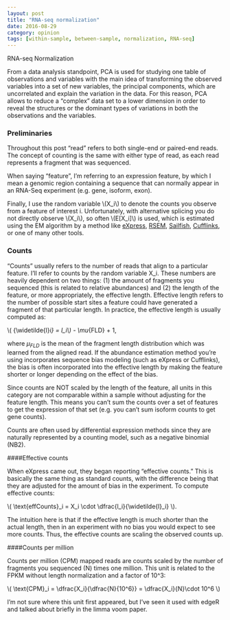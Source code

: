 ```yaml
---
layout: post
title: "RNA-seq normalization"
date: 2016-08-29
category: opinion
tags: [within-sample, between-sample, normalization, RNA-seq]
---
```


RNA-seq Normalization

<!--more-->

From a data analysis standpoint, PCA is used for studying one table of observations and variables with the main idea of transforming the observed variables into a set of new variables, the principal components, which are uncorrelated and explain the variation in the data. For this reason, PCA allows to reduce a “complex” data set to a lower dimension in order to reveal the structures or the dominant types of variations in both the observations and the variables.


### Preliminaries

Throughout this post “read” refers to both single-end or paired-end reads. The concept of counting is the same with either type of read, as each read represents a fragment that was sequenced.

When saying “feature”, I’m referring to an expression feature, by which I mean a genomic region containing a sequence that can normally appear in an RNA-Seq experiment (e.g. gene, isoform, exon).

Finally, I use the random variable \\(X_i\\) to denote the counts you observe from a feature of interest i. Unfortunately, with alternative splicing you do not directly observe \\(X_i\\), so often \\(E[X_i]\\) is used, which is estimated using the EM algorithm by a method like [eXpress](http://bio.math.berkeley.edu/express/), [RSEM](http://deweylab.biostat.wisc.edu/rsem/), [Sailfish](http://www.cs.cmu.edu/~ckingsf/software/sailfish/), [Cufflinks](http://cufflinks.cbcb.umd.edu/), or one of many other tools.

### Counts
“Counts” usually refers to the number of reads that align to a particular feature. I’ll refer to counts by the random variable X_i. These numbers are heavily dependent on two things: (1) the amount of fragments you sequenced (this is related to relative abundances) and (2) the length of the feature, or more appropriately, the effective length. Effective length refers to the number of possible start sites a feature could have generated a fragment of that particular length. In practice, the effective length is usually computed as:

\\( {\widetilde{l}_i} = l_i\\)  - \mu_{FLD} + 1,

where $\mu_{FLD}$ is the mean of the fragment length distribution which was learned from the aligned read. If the abundance estimation method you’re using incorporates sequence bias modeling (such as eXpress or Cufflinks), the bias is often incorporated into the effective length by making the feature shorter or longer depending on the effect of the bias.

Since counts are NOT scaled by the length of the feature, all units in this category are not comparable within a sample without adjusting for the feature length. This means you can’t sum the counts over a set of features to get the expression of that set (e.g. you can’t sum isoform counts to get gene counts).

Counts are often used by differential expression methods since they are naturally represented by a counting model, such as a negative binomial (NB2).

####Effective counts

When eXpress came out, they began reporting “effective counts.” This is basically the same thing as standard counts, with the difference being that they are adjusted for the amount of bias in the experiment. To compute effective counts:

\\( \text{effCounts}_i = X_i \cdot \dfrac{l_i}{\widetilde{l}_i} \\).

The intuition here is that if the effective length is much shorter than the actual length, then in an experiment with no bias you would expect to see more counts. Thus, the effective counts are scaling the observed counts up.

####Counts per million

Counts per million (CPM) mapped reads are counts scaled by the number of fragments you sequenced (N) times one million. This unit is related to the FPKM without length normalization and a factor of 10^3:

\\( \text{CPM}_i = \dfrac{X_i}{\dfrac{N}{10^6}} = \dfrac{X_i}{N}\cdot 10^6 \\) 

I’m not sure where this unit first appeared, but I’ve seen it used with edgeR and talked about briefly in the limma voom paper.
